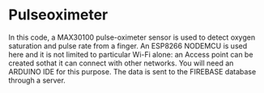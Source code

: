 # Pulseoximeter
In this code, a MAX30100 pulse-oximeter sensor is used to detect oxygen saturation and pulse rate from a finger. An ESP8266 NODEMCU is used here and it is not limited to  particular Wi-Fi alone: an Access point can be created sothat it can connect with other networks. You will need an ARDUINO IDE for this purpose. The data is sent to the FIREBASE database through a server.
